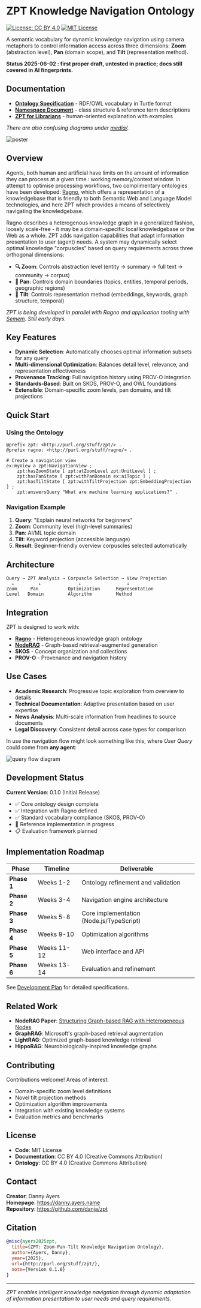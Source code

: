 # ZPT Knowledge Navigation Ontology

[![License: CC BY 4.0](https://img.shields.io/badge/License-CC%20BY%204.0-lightgrey.svg)](https://creativecommons.org/licenses/by/4.0/)
[![MIT License](https://img.shields.io/badge/License-MIT-yellow.svg)](https://opensource.org/licenses/MIT)

A semantic vocabulary for dynamic knowledge navigation using camera metaphors to control information access across three dimensions: **Zoom** (abstraction level), **Pan** (domain scope), and **Tilt** (representation method).

**Status 2025-06-02 : first proper draft, untested in practice; docs still covered in AI fingerprints.**

## Documentation

- **[Ontology Specification](zpt.ttl)** - RDF/OWL vocabulary in Turtle format
- **[Namespace Document](namespace.md)** - class structure & reference term descriptions
- **[ZPT for Librarians](librarians.md)** - human-oriented explanation with examples

*There are also confusing diagrams under [media/](media).*

![poster](media/poster.png)

## Overview

Agents, both human and artificial have limits on the amount of information they can process at a given time : working memory/context window. In attempt to optimise processing workflows, two complimentary ontologies have been developed: [Ragno](https://github.com/danja/ragno), which offers a representation of a knowledgebase that is friendly to both Semantic Web and Language Model technologies, and here ZPT which provides a means of selectively navigating the knowledgebase. 

Ragno describes a heterogenous knowledge graph in a generalized fashion, loosely scale-free - it may be a domain-specific local knowledgebase or the Web as a whole. ZPT adds navigation capabilities that adapt information presentation to user (agent) needs. A system may dynamically select optimal knowledge "corpuscles" based on query requirements across three orthogonal dimensions:

- **🔍 Zoom**: Controls abstraction level (entity → summary → full text → community → corpus)
- **🔄 Pan**: Controls domain boundaries (topics, entities, temporal periods, geographic regions)  
- **📐 Tilt**: Controls representation method (embeddings, keywords, graph structure, temporal)

*ZPT is being developed in parallel with Ragno and application tooling with [Semem](https://github.com/danja/semem). Still early days.*

## Key Features

- **Dynamic Selection**: Automatically chooses optimal information subsets for any query
- **Multi-dimensional Optimization**: Balances detail level, relevance, and representation effectiveness
- **Provenance Tracking**: Full navigation history using PROV-O integration
- **Standards-Based**: Built on SKOS, PROV-O, and OWL foundations
- **Extensible**: Domain-specific zoom levels, pan domains, and tilt projections

## Quick Start

### Using the Ontology

```turtle
@prefix zpt: <http://purl.org/stuff/zpt/> .
@prefix ragno: <http://purl.org/stuff/ragno/> .

# Create a navigation view
ex:myView a zpt:NavigationView ;
    zpt:hasZoomState [ zpt:atZoomLevel zpt:UnitLevel ] ;
    zpt:hasPanState [ zpt:withPanDomain ex:aiTopic ] ;
    zpt:hasTiltState [ zpt:withTiltProjection zpt:EmbeddingProjection ] ;
    zpt:answersQuery "What are machine learning applications?" .
```

### Navigation Example

1. **Query**: "Explain neural networks for beginners"
2. **Zoom**: Community level (high-level summaries)
3. **Pan**: AI/ML topic domain 
4. **Tilt**: Keyword projection (accessible language)
5. **Result**: Beginner-friendly overview corpuscles selected automatically

## Architecture

```
Query → ZPT Analysis → Corpuscle Selection → View Projection
  ↓         ↓              ↓                 ↓
Zoom     Pan           Optimization      Representation
Level   Domain         Algorithm         Method
```

## Integration

ZPT is designed to work with:

- **[Ragno](http://purl.org/stuff/ragno/)** - Heterogeneous knowledge graph ontology
- **[NodeRAG](https://arxiv.org/abs/2504.11544)** - Graph-based retrieval-augmented generation
- **SKOS** - Concept organization and collections
- **PROV-O** - Provenance and navigation history

## Use Cases

- **Academic Research**: Progressive topic exploration from overview to details
- **Technical Documentation**: Adaptive presentation based on user expertise
- **News Analysis**: Multi-scale information from headlines to source documents
- **Legal Discovery**: Consistent detail across case types for comparison

In use the navigation flow might look something like this, where *User Query* could come from **any agent**:

![query flow diagram](media/navigation_flow.png)

## Development Status

**Current Version**: 0.1.0 (Initial Release)

- ✅ Core ontology design complete
- ✅ Integration with Ragno defined
- ✅ Standard vocabulary compliance (SKOS, PROV-O)
- 🔄 Reference implementation in progress
- 📋 Evaluation framework planned

## Implementation Roadmap

| Phase | Timeline | Deliverable |
|-------|----------|-------------|
| **Phase 1** | Weeks 1-2 | Ontology refinement and validation |
| **Phase 2** | Weeks 3-4 | Navigation engine architecture |
| **Phase 3** | Weeks 5-8 | Core implementation (Node.js/TypeScript) |
| **Phase 4** | Weeks 9-10 | Optimization algorithms |
| **Phase 5** | Weeks 11-12 | Web interface and API |
| **Phase 6** | Weeks 13-14 | Evaluation and refinement |

See [Development Plan](development-plan.md) for detailed specifications.

## Related Work

- **NodeRAG Paper**: [Structuring Graph-based RAG with Heterogeneous Nodes](https://arxiv.org/abs/2504.11544)
- **GraphRAG**: Microsoft's graph-based retrieval augmentation
- **LightRAG**: Optimized graph-based knowledge retrieval
- **HippoRAG**: Neurobiologically-inspired knowledge graphs

## Contributing

Contributions welcome! Areas of interest:

- Domain-specific zoom level definitions
- Novel tilt projection methods  
- Optimization algorithm improvements
- Integration with existing knowledge systems
- Evaluation metrics and benchmarks

## License

- **Code**: MIT License
- **Documentation**: CC BY 4.0 (Creative Commons Attribution)
- **Ontology**: CC BY 4.0 (Creative Commons Attribution)

## Contact

**Creator**: Danny Ayers  
**Homepage**: https://danny.ayers.name  
**Repository**: https://github.com/danja/zpt

## Citation

```bibtex
@misc{ayers2025zpt,
  title={ZPT: Zoom-Pan-Tilt Knowledge Navigation Ontology},
  author={Ayers, Danny},
  year={2025},
  url={http://purl.org/stuff/zpt/},
  note={Version 0.1.0}
}
```

---

*ZPT enables intelligent knowledge navigation through dynamic adaptation of information presentation to user needs and query requirements.*